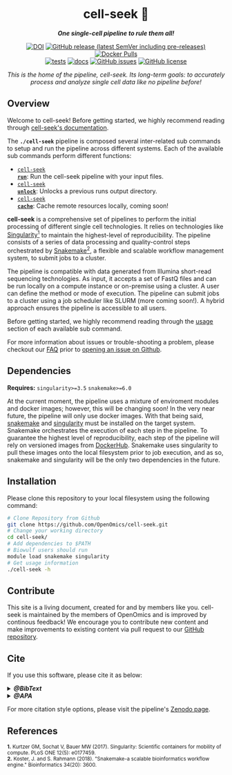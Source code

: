 <div align="center">
   
  <h1>cell-seek 🔬</h1>
  
  **_One single-cell pipeline to rule them all!_**

  [![DOI](https://zenodo.org/badge/DOI/10.5281/zenodo.10181524.svg)](https://doi.org/10.5281/zenodo.10181524) [![GitHub release (latest SemVer including pre-releases)](https://img.shields.io/github/v/release/OpenOmics/cell-seek?color=blue&include_prereleases)](https://github.com/OpenOmics/cell-seek/releases) [![Docker Pulls](https://img.shields.io/docker/pulls/skchronicles/chicyte)](https://hub.docker.com/repository/docker/skchronicles/chicyte)<br>[![tests](https://github.com/OpenOmics/cell-seek/workflows/tests/badge.svg)](https://github.com/OpenOmics/cell-seek/actions/workflows/main.yaml) [![docs](https://github.com/OpenOmics/cell-seek/workflows/docs/badge.svg)](https://github.com/OpenOmics/cell-seek/actions/workflows/docs.yml) [![GitHub issues](https://img.shields.io/github/issues/OpenOmics/cell-seek?color=brightgreen)](https://github.com/OpenOmics/cell-seek/issues)  [![GitHub license](https://img.shields.io/github/license/OpenOmics/cell-seek)](https://github.com/OpenOmics/cell-seek/blob/main/LICENSE) 
  
  <i>
    This is the home of the pipeline, cell-seek. Its long-term goals: to accurately process and analyze single cell data like no pipeline before!
  </i>
</div>

## Overview
Welcome to cell-seek! Before getting started, we highly recommend reading through [cell-seek's documentation](https://openomics.github.io/cell-seek/).

The **`./cell-seek`** pipeline is composed several inter-related sub commands to setup and run the pipeline across different systems. Each of the available sub commands perform different functions: 

 * [<code>cell-seek <b>run</b></code>](https://openomics.github.io/cell-seek/usage/run/): Run the cell-seek pipeline with your input files.
 * [<code>cell-seek <b>unlock</b></code>](https://openomics.github.io/cell-seek/usage/unlock/): Unlocks a previous runs output directory.
 * [<code>cell-seek <b>cache</b></code>](https://openomics.github.io/cell-seek/usage/cache/): Cache remote resources locally, coming soon!

**cell-seek** is a comprehensive set of pipelines to perform the initial processing of different single cell technologies. It relies on technologies like [Singularity<sup>1</sup>](https://singularity.lbl.gov/) to maintain the highest-level of reproducibility. The pipeline consists of a series of data processing and quality-control steps orchestrated by [Snakemake<sup>2</sup>](https://snakemake.readthedocs.io/en/stable/), a flexible and scalable workflow management system, to submit jobs to a cluster.

The pipeline is compatible with data generated from Illumina short-read sequencing technologies. As input, it accepts a set of FastQ files and can be run locally on a compute instance or on-premise using a cluster. A user can define the method or mode of execution. The pipeline can submit jobs to a cluster using a job scheduler like SLURM (more coming soon!). A hybrid approach ensures the pipeline is accessible to all users.

Before getting started, we highly recommend reading through the [usage](https://openomics.github.io/cell-seek/usage/run/) section of each available sub command.

For more information about issues or trouble-shooting a problem, please checkout our [FAQ](https://openomics.github.io/cell-seek/faq/questions/) prior to [opening an issue on Github](https://github.com/OpenOmics/cell-seek/issues).

## Dependencies
**Requires:** `singularity>=3.5`  `snakemake>=6.0`

At the current moment, the pipeline uses a mixture of enviroment modules and docker images; however, this will be changing soon! In the very near future, the pipeline will only use docker images. With that being said, [snakemake](https://snakemake.readthedocs.io/en/stable/getting_started/installation.html) and [singularity](https://singularity.lbl.gov/all-releases) must be installed on the target system. Snakemake orchestrates the execution of each step in the pipeline. To guarantee the highest level of reproducibility, each step of the pipeline will rely on versioned images from [DockerHub](https://hub.docker.com/orgs/nciccbr/repositories). Snakemake uses singularity to pull these images onto the local filesystem prior to job execution, and as so, snakemake and singularity will be the only two dependencies in the future.

## Installation
Please clone this repository to your local filesystem using the following command:
```bash
# Clone Repository from Github
git clone https://github.com/OpenOmics/cell-seek.git
# Change your working directory
cd cell-seek/
# Add dependencies to $PATH
# Biowulf users should run
module load snakemake singularity
# Get usage information
./cell-seek -h
```

## Contribute 
This site is a living document, created for and by members like you. cell-seek is maintained by the members of OpenOmics and is improved by continous feedback! We encourage you to contribute new content and make improvements to existing content via pull request to our [GitHub repository](https://github.com/OpenOmics/cell-seek).


## Cite

If you use this software, please cite it as below:  

<details>
  <summary><b><i>@BibText</i></b></summary>
 
```text
@software{Chen_Kuhn_OpenOmics_cell-seek_2023,
  author       = {Vicky Chen and Skyler Kuhn},
  title        = {OpenOmics/cell-seek},
  month        = nov,
  year         = 2023,
  publisher    = {Zenodo},
  doi          = {10.5281/zenodo.10181524},
  url          = {https://doi.org/10.5281/zenodo.10181524}
}
```

</details>

<details>
  <summary><b><i>@APA</i></b></summary>

```text
Vicky Chen, & Skyler Kuhn. (2023). OpenOmics/cell-seek [Computer software]. https://doi.org/10.5281/zenodo.10181524
```

</details>

For more citation style options, please visit the pipeline's [Zenodo page](https://doi.org/10.5281/zenodo.10181524).

## References
<sup>**1.**  Kurtzer GM, Sochat V, Bauer MW (2017). Singularity: Scientific containers for mobility of compute. PLoS ONE 12(5): e0177459.</sup>  
<sup>**2.**  Koster, J. and S. Rahmann (2018). "Snakemake-a scalable bioinformatics workflow engine." Bioinformatics 34(20): 3600.</sup>  
